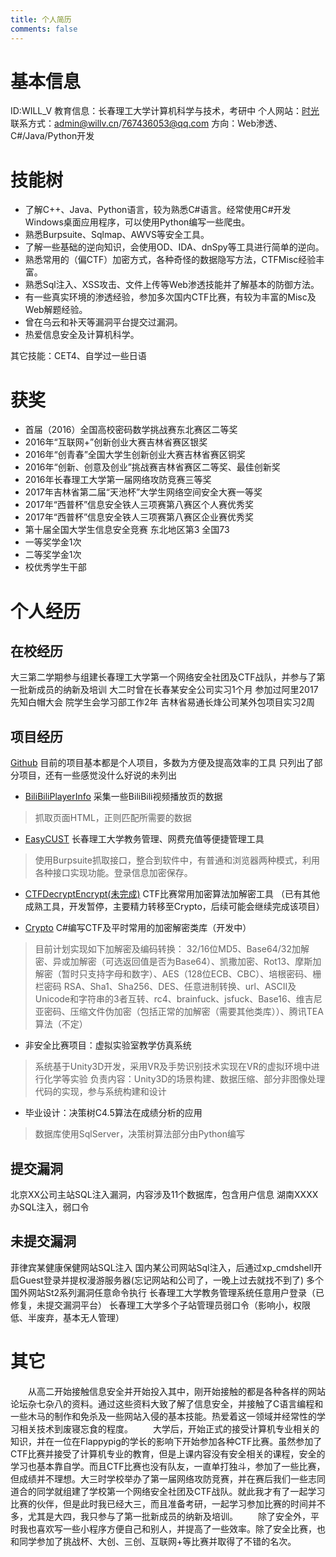 ```yaml
---
title: 个人简历
comments: false
---
```

# 基本信息
ID:WILL_V
教育信息：长春理工大学计算机科学与技术，考研中
个人网站：[时光](/)
联系方式：admin@willv.cn/767436053@qq.com
方向：Web渗透、C#/Java/Python开发

# 技能树
- 了解C++、Java、Python语言，较为熟悉C#语言。经常使用C#开发Windows桌面应用程序，可以使用Python编写一些爬虫。
- 熟悉Burpsuite、Sqlmap、AWVS等安全工具。
- 了解一些基础的逆向知识，会使用OD、IDA、dnSpy等工具进行简单的逆向。
- 熟悉常用的（偏CTF）加密方式，各种奇怪的数据隐写方法，CTFMisc经验丰富。
- 熟悉Sql注入、XSS攻击、文件上传等Web渗透技能并了解基本的防御方法。
- 有一些真实环境的渗透经验，参加多次国内CTF比赛，有较为丰富的Misc及Web解题经验。
- 曾在乌云和补天等漏洞平台提交过漏洞。
- 热爱信息安全及计算机科学。

其它技能：CET4、自学过一些日语

# 获奖
- 首届（2016）全国高校密码数学挑战赛东北赛区二等奖
- 2016年“互联网+”创新创业大赛吉林省赛区银奖
- 2016年“创青春”全国大学生创新创业大赛吉林省赛区铜奖
- 2016年“创新、创意及创业”挑战赛吉林省赛区二等奖、最佳创新奖
- 2016年长春理工大学第一届网络攻防竞赛三等奖
- 2017年吉林省第二届“天池杯”大学生网络空间安全大赛一等奖
- 2017年“西普杯”信息安全铁人三项赛第八赛区个人赛优秀奖
- 2017年“西普杯”信息安全铁人三项赛第八赛区企业赛优秀奖
- 第十届全国大学生信息安全竞赛 东北地区第3 全国73
- 一等奖学金1次
- 二等奖学金1次
- 校优秀学生干部

# 个人经历

## 在校经历
大三第二学期参与组建长春理工大学第一个网络安全社团及CTF战队，并参与了第一批新成员的纳新及培训
大二时曾在长春某安全公司实习1个月
参加过阿里2017先知白帽大会
院学生会学习部工作2年
吉林省易通长烽公司某外包项目实习2周

## 项目经历
[Github](https://github.com/WWILLV)
目前的项目基本都是个人项目，多数为方便及提高效率的工具
只列出了部分项目，还有一些感觉没什么好说的未列出

- [BiliBiliPlayerInfo](https://github.com/WWILLV/BiliBiliPlayerInfo)
采集一些BiliBili视频播放页的数据
> 抓取页面HTML，正则匹配所需要的数据

- [EasyCUST](https://github.com/WWILLV/EasyCUST)
长春理工大学教务管理、网费充值等便捷管理工具
> 使用Burpsuite抓取接口，整合到软件中，有普通和浏览器两种模式，利用各种接口实现功能。登录信息加密保存。

- [CTFDecryptEncrypt(未完成)](https://github.com/WWILLV/CTFDecryptEncrypt)
CTF比赛常用加密算法加解密工具
（已有其他成熟工具，开发暂停，主要精力转移至Crypto，后续可能会继续完成该项目）

- [Crypto](https://github.com/WWILLV/Crypto)
C#编写CTF及平时常用的加密解密类库（开发中）
> 目前计划实现如下加解密及编码转换：
> 32/16位MD5、Base64/32加解密、异或加解密（可选返回值是否为Base64）、凯撒加密、Rot13、摩斯加解密（暂时只支持字母和数字）、AES（128位ECB、CBC）、培根密码、栅栏密码
> RSA、Sha1、Sha256、DES、任意进制转换、url、ASCII及Unicode和字符串的3者互转、rc4、brainfuck、jsfuck、Base16、维吉尼亚密码、压缩文件伪加密（包括正常的加解密（需要其他类库））、腾讯TEA算法（不定）

- 非安全比赛项目：虚拟实验室教学仿真系统
> 系统基于Unity3D开发，采用VR及手势识别技术实现在VR的虚拟环境中进行化学等实验
> 负责内容：Unity3D的场景构建、数据压缩、部分非图像处理代码的实现，参与系统构建和设计

- 毕业设计：决策树C4.5算法在成绩分析的应用
> 数据库使用SqlServer，决策树算法部分由Python编写

## 提交漏洞
北京XX公司主站SQL注入漏洞，内容涉及11个数据库，包含用户信息
湖南XXXX办SQL注入，弱口令

## 未提交漏洞
菲律宾某健康保健网站SQL注入
国内某公司网站Sql注入，后通过xp_cmdshell开启Guest登录并提权漫游服务器(忘记网站和公司了，一晚上过去就找不到了)
多个国外网站St2系列漏洞任意命令执行
长春理工大学教务管理系统任意用户登录（已修复，未提交漏洞平台）
长春理工大学多个子站管理员弱口令（影响小，权限低、半废弃，基本无人管理）

# 其它
　　从高二开始接触信息安全并开始投入其中，刚开始接触的都是各种各样的网站论坛杂七杂八的资料。通过这些资料大致了解了信息安全，并接触了C语言编程和一些木马的制作和免杀及一些网站入侵的基本技能。热爱着这一领域并经常性的学习相关技术到废寝忘食的程度。
　　大学后，开始正式的接受计算机专业相关的知识，并在一位在Flappypig的学长的影响下开始参加各种CTF比赛。虽然参加了CTF比赛并接受了计算机专业的教育，但是上课内容没有安全相关的课程，安全的学习也基本靠自学。而且CTF比赛也没有队友，一直单打独斗，参加了一些比赛，但成绩并不理想。大三时学校举办了第一届网络攻防竞赛，并在赛后我们一些志同道合的同学就组建了学校第一个网络安全社团及CTF战队。就此我才有了一起学习比赛的伙伴，但是此时我已经大三，而且准备考研，一起学习参加比赛的时间并不多，尤其是大四，我只参与了第一批新成员的纳新及培训。
　　除了安全外，平时我也喜欢写一些小程序方便自己和别人，并提高了一些效率。除了安全比赛，也和同学参加了挑战杯、大创、三创、互联网+等比赛并取得了不错的名次。
